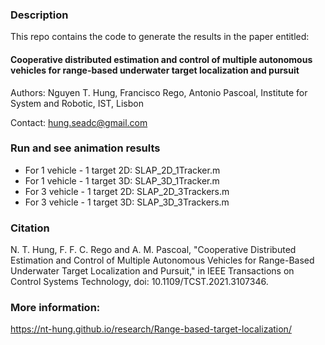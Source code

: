### Description
This repo contains the code to generate the results in the paper entitled:

####  Cooperative distributed estimation and control of multiple autonomous vehicles for range-based underwater target localization and pursuit

   Authors: Nguyen T. Hung, Francisco Rego, Antonio Pascoal, Institute for System and Robotic, IST, Lisbon

   Contact: hung.seadc@gmail.com

### Run and see animation results

- For 1 vehicle - 1 target 2D: SLAP_2D_1Tracker.m 
- For 1 vehicle - 1 target 3D: SLAP_3D_1Tracker.m
- For 3 vehicle - 1 target 2D: SLAP_2D_3Trackers.m
- For 3 vehicle - 1 target 3D: SLAP_3D_3Trackers.m

### Citation

N. T. Hung, F. F. C. Rego and A. M. Pascoal, "Cooperative Distributed Estimation and Control of Multiple Autonomous Vehicles for Range-Based Underwater Target Localization and Pursuit," in IEEE Transactions on Control Systems Technology, doi: 10.1109/TCST.2021.3107346.

### More information: 
https://nt-hung.github.io/research/Range-based-target-localization/

